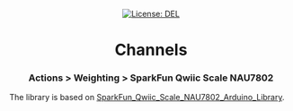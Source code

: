 <p align="center">
    <a target="_blank" href="https://github.com/aveled/channels/blob/master/LICENSE">
        <img src="https://img.shields.io/badge/license-DEL-blue.svg?colorB=1380C3&style=for-the-badge" alt="License: DEL">
    </a>
</p>



<h1 align="center">
    Channels
</h1>



<h3 align="center">
    Actions > Weighting > SparkFun Qwiic Scale NAU7802
</h3>



The library is based on [SparkFun_Qwiic_Scale_NAU7802_Arduino_Library](https://github.com/sparkfun/SparkFun_Qwiic_Scale_NAU7802_Arduino_Library).
